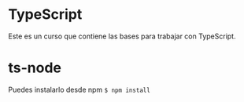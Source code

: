 # TypeScript

Este es un curso que contiene las bases para trabajar con TypeScript.

# ts-node

Puedes instalarlo desde npm 
`$ npm install`